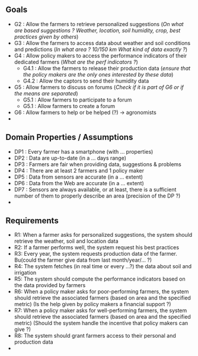 ## Goals

  
- G2 : Allow the farmers to retrieve personalized suggestions (*On what are based suggestions ? Weather, location, soil humidity, crop, best practices given by others*)    
- G3 : Allow the farmers to access data about weather and soil conditions and predictions (*In what area ? 10/150 km What kind of data exactly ?*)
- G4 : Allow policy makers to access the performance indicators of their dedicated farmers (*What are the perf indicators ?*)
  - G4.1 : Allow the farmers to release their production data (*ensure that the policy makers are the only ones interested by these data*)
  - G4.2 : Allow the captors to send their humidity data 
- G5 : Allow farmers to discuss on forums (*Check if it is part of G6 or if the means are separated*)
  - G5.1 : Allow farmers to participate to a forum
  - G5.1 : Allow farmers to create a forum 
- G6 : Allow farmers to help or be helped (?) -> agronomists 
- 


## Domain Properties / Assumptions
- DP1 : Every farmer has a smartphone (with ... properties)
- DP2 : Data are up-to-date (in a ... days range)
- DP3 : Farmers are fair when providing data, suggestions & problems
- DP4 : There are at least 2 farmers and 1 policy maker
- DP5 : Data from sensors are accurate (in a ... extent)
- DP6 : Data from the Web are accurate (in a ... extent)
- DP7 : Sensors are always available, or at least, there is a sufficient number of them to properly describe an area (precision of the DP ?)
- 


## Requirements
- R1: When a farmer asks for personalized suggestions, the system should retrieve the weather, soil and location data
- R2: If a farmer performs well, the system request his best practices
- R3: Every year, the system requests production data of the farmer. Bu(could the farmer give data from last month/year/... ?)
- R4: The system fetches (in real time or every ...?) the data about soil and irrigation
- R5: The system should compute the performance indicators based on the data provided by farmers
- R6: When a policy maker asks for poor-performing farmers, the system should retrieve the associated farmers (based on area and the specified metric) (Is the help given by policy makers a financial support ?)
- R7: When a policy maker asks for well-performing farmers, the system should retrieve the associated farmers (based on area and the specified metric) (Should the system handle the incentive that policy makers can give ?)
- R8: The system should grant farmers access to their personal and production data
- 
